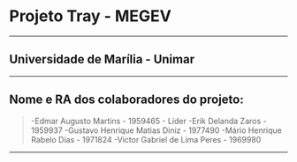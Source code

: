 # Projeto Tray - MEGEV
---
## Universidade de Marília - Unimar
---
## Nome e RA dos colaboradores do projeto:

>-Edmar Augusto Martins - 1959465 - Líder
>-Erik Delanda Zaros - 1959937
>-Gustavo Henrique Matias Diniz - 1977490
>-Mário Henrique Rabelo Dias - 1971824
>-Victor Gabriel de Lima Peres - 1969980
---
